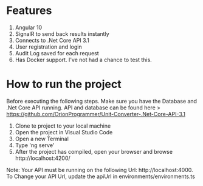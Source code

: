 # Features

1. Angular 10
2. SignalR to send back results instantly
3. Connects to .Net Core API 3.1
4. User registration and login
5. Audit Log saved for each request
6. Has Docker support. I've not had a chance to test this.

# How to run the project

Before executing the following steps. Make sure you have the Database and .Net Core API running. API and database can be found here > https://github.com/OrionProgrammer/Unit-Converter-.Net-Core-API-3.1

1. Clone te project to your local machine
2. Open the project in Visual Studio Code
3. Open a new Terminal
4. Type 'ng serve'
5. After the project has compiled, open your browser and browse http://localhost:4200/

Note: Your API must be running on the following Url: http://localhost:4000. To Change your API Url, update the apiUrl in environments/environments.ts 


